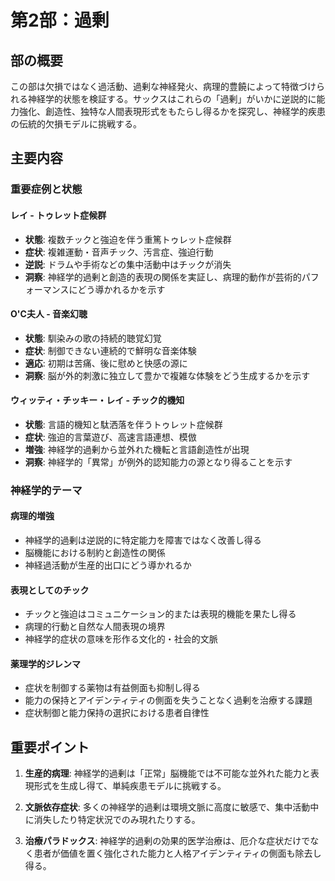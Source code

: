 # 第2部：過剰

## 部の概要
この部は欠損ではなく過活動、過剰な神経発火、病理的豊饒によって特徴づけられる神経学的状態を検証する。サックスはこれらの「過剰」がいかに逆説的に能力強化、創造性、独特な人間表現形式をもたらし得るかを探究し、神経学的疾患の伝統的欠損モデルに挑戦する。

## 主要内容

### 重要症例と状態

#### レイ - トゥレット症候群
- **状態**: 複数チックと強迫を伴う重篤トゥレット症候群
- **症状**: 複雑運動・音声チック、汚言症、強迫行動
- **逆説**: ドラムや手術などの集中活動中はチックが消失
- **洞察**: 神経学的過剰と創造的表現の関係を実証し、病理的動作が芸術的パフォーマンスにどう導かれるかを示す

#### O'C夫人 - 音楽幻聴
- **状態**: 馴染みの歌の持続的聴覚幻覚
- **症状**: 制御できない連続的で鮮明な音楽体験
- **適応**: 初期は苦痛、後に慰めと快感の源に
- **洞察**: 脳が外的刺激に独立して豊かで複雑な体験をどう生成するかを示す

#### ウィッティ・チッキー・レイ - チック的機知
- **状態**: 言語的機知と駄洒落を伴うトゥレット症候群
- **症状**: 強迫的言葉遊び、高速言語連想、模倣
- **増強**: 神経学的過剰から並外れた機転と言語創造性が出現
- **洞察**: 神経学的「異常」が例外的認知能力の源となり得ることを示す

### 神経学的テーマ

#### 病理的増強
- 神経学的過剰は逆説的に特定能力を障害ではなく改善し得る
- 脳機能における制約と創造性の関係
- 神経過活動が生産的出口にどう導かれるか

#### 表現としてのチック
- チックと強迫はコミュニケーション的または表現的機能を果たし得る
- 病理的行動と自然な人間表現の境界
- 神経学的症状の意味を形作る文化的・社会的文脈

#### 薬理学的ジレンマ
- 症状を制御する薬物は有益側面も抑制し得る
- 能力の保持とアイデンティティの側面を失うことなく過剰を治療する課題
- 症状制御と能力保持の選択における患者自律性

## 重要ポイント

1. **生産的病理**: 神経学的過剰は「正常」脳機能では不可能な並外れた能力と表現形式を生成し得て、単純疾患モデルに挑戦する。

2. **文脈依存症状**: 多くの神経学的過剰は環境文脈に高度に敏感で、集中活動中に消失したり特定状況でのみ現れたりする。

3. **治療パラドックス**: 神経学的過剰の効果的医学治療は、厄介な症状だけでなく患者が価値を置く強化された能力と人格アイデンティティの側面も除去し得る。